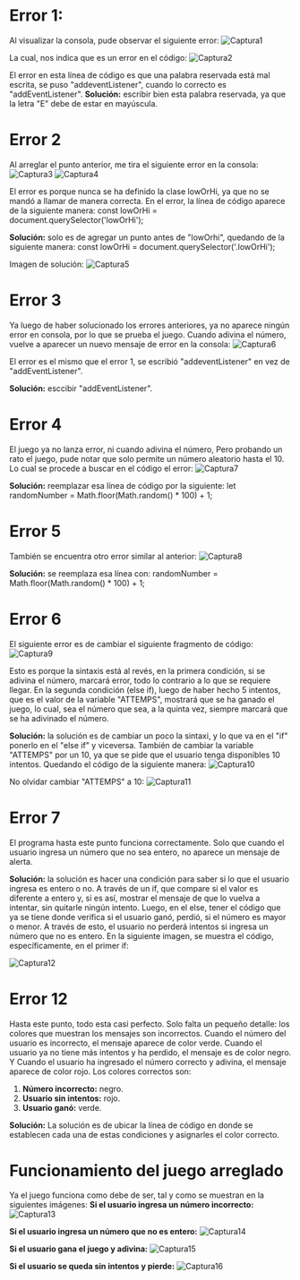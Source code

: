 # Error 1:
Al visualizar la consola, pude observar el siguiente error:
![Captura1](./imagenes/Captura1.png)

La cual, nos indica que es un error en el código:
![Captura2](./imagenes/Captura2.png)

El error en esta línea de código es que una palabra reservada está mal escrita, se puso "addeventListener", cuando lo correcto es "addEventListener". 
**Solución:** escribir bien esta palabra reservada, ya que la letra "E" debe de estar en mayúscula.

# Error 2
Al arreglar el punto anterior, me tira el siguiente error en la consola: 
![Captura3](./imagenes/Captura3.png)
![Captura4](./imagenes/Captura4.png)


El error es porque nunca se ha definido la clase lowOrHi, ya que no se mandó a llamar de manera correcta. En el error, la línea de código aparece de la siguiente manera:   const lowOrHi = document.querySelector('lowOrHi');

**Solución:** solo es de agregar un punto antes de "lowOrhi", quedando de la siguiente manera: const lowOrHi = document.querySelector('.lowOrHi'); 

Imagen de solución:
![Captura5](./imagenes/Captura5.png)

# Error 3
Ya luego de haber solucionado los errores anteriores, ya no aparece ningún error en consola, por lo que se prueba el juego.  Cuando adivina el número, vuelve a aparecer un nuevo mensaje de error en la consola: 
![Captura6](./imagenes/Captura6.png)

El error es el mismo que el error 1, se escribió "addeventListener" en vez de "addEventListener".

**Solución:** esccibir "addEventListener".

# Error 4
El juego ya no lanza error, ni cuando adivina el número, Pero probando un rato el juego, pude notar que solo permite un número aleatorio hasta el 10. Lo cual se procede a buscar en el código el error:
![Captura7](./imagenes/Captura7.png)

**Solución:** reemplazar esa línea de código por la siguiente: let randomNumber = Math.floor(Math.random() * 100) + 1; 

# Error 5
También se encuentra otro error similar al anterior:
![Captura8](./imagenes/Captura8.png)

**Solución:** se reemplaza esa línea con: randomNumber = Math.floor(Math.random() * 100) + 1; 

# Error 6
El siguiente error es de cambiar el siguiente fragmento de código:
![Captura9](./imagenes/Captura9.png)

Esto es porque la sintaxis está al revés, en la primera condición, si se adivina el número, marcará error, todo lo contrario a lo que se requiere llegar. En la segunda condición (else if), luego de haber hecho 5 intentos, que es el valor de la variable "ATTEMPS", mostrará que se ha ganado el juego, lo cual, sea el número que sea, a la quinta vez, siempre marcará que se ha adivinado el número. 

**Solución:** la solución es de cambiar un poco la sintaxi, y lo que va en el "if" ponerlo en el "else if" y viceversa. También de cambiar la variable "ATTEMPS" por un 10, ya que se pide que el usuario tenga disponibles 10 intentos. Quedando el código de la siguiente manera:
![Captura10](./imagenes/Captura10.png)

No olvidar cambiar "ATTEMPS" a 10:
![Captura11](./imagenes/Captura11.png)

# Error 7
El programa hasta este punto funciona correctamente. Solo que cuando el usuario ingresa un número que no sea entero, no aparece un mensaje de alerta.

**Solución:** la solución es hacer una condición para saber si lo que el usuario ingresa es entero o no. A través de un if, que compare si el valor es diferente a entero y, si es así, mostrar el mensaje de que lo vuelva a intentar, sin quitarle ningún intento. Luego, en el else, tener el código que ya se tiene donde verifica si el usuario ganó, perdió, si el número es mayor o menor. A través de esto, el usuario no perderá intentos si  ingresa un número que no es entero. En la siguiente imagen, se muestra el código, específicamente, en el primer if:

![Captura12](./imagenes/Captura12.png)

# Error 12
Hasta este punto, todo esta casi perfecto. Solo falta un pequeño detalle: los colores que muestran los mensajes son incorrectos. Cuando el número del usuario es incorrecto, el mensaje aparece de color verde. Cuando el usuario ya no tiene más intentos y ha perdido, el mensaje es de color negro. Y Cuando el usuario ha ingresado el número correcto y adivina, el mensaje aparece de color rojo. Los colores correctos son:

1. **Número incorrecto:** negro.
2. **Usuario sin intentos:** rojo.
3. **Usuario ganó:** verde.

**Solución:** La solución es de ubicar la línea de código en donde se establecen cada una de estas condiciones y asignarles el color correcto.

# Funcionamiento del juego arreglado
Ya el juego funciona como debe de ser, tal y como se muestran en la siguientes imágenes:
**Si el usuario ingresa un número incorrecto:**
![Captura13](./imagenes/Captura13.png)

**Si el usuario ingresa un número que no es entero:**
![Captura14](./imagenes/Captura14.png)

**Si el usuario gana el juego y adivina:**
![Captura15](./imagenes/Captura15.png)

**Si el usuario se queda sin intentos y pierde:**
![Captura16](./imagenes/Captura16.png)






